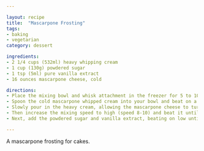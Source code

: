 ```yaml
---

layout: recipe
title:  "Mascarpone Frosting"
tags: 
- baking
- vegetarian
category: dessert

ingredients:
- 2 1/4 cups (532ml) heavy whipping cream
- 1 cup (130g) powdered sugar
- 1 tsp (5ml) pure vanilla extract
- 16 ounces mascarpone cheese, cold

directions:
- Place the mixing bowl and whisk attachment in the freezer for 5 to 10 minutes to chill.
- Spoon the cold mascarpone whipped cream into your bowl and beat on a medium-low speed (speed 3 on your stand mixer). 
- Slowly pour in the heavy cream, allowing the mascarpone cheese to turn to a liquid consistency.
- Then increase the mixing speed to high (speed 8-10) and beat it until soft peaks form.
- Next, add the powdered sugar and vanilla extract, beating on low until sugar is incorporated. Then continue beating at a high speed until stiff peaks form.

---
```


A mascarpone frosting for cakes.